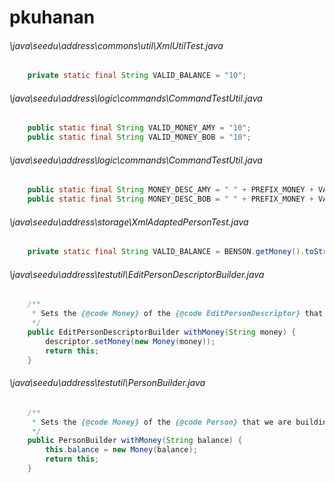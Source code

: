 # pkuhanan
###### \java\seedu\address\commons\util\XmlUtilTest.java
``` java
    private static final String VALID_BALANCE = "10";
```
###### \java\seedu\address\logic\commands\CommandTestUtil.java
``` java
    public static final String VALID_MONEY_AMY = "10";
    public static final String VALID_MONEY_BOB = "10";
```
###### \java\seedu\address\logic\commands\CommandTestUtil.java
``` java
    public static final String MONEY_DESC_AMY = " " + PREFIX_MONEY + VALID_MONEY_AMY;
    public static final String MONEY_DESC_BOB = " " + PREFIX_MONEY + VALID_MONEY_BOB;
```
###### \java\seedu\address\storage\XmlAdaptedPersonTest.java
``` java
    private static final String VALID_BALANCE = BENSON.getMoney().toString();
```
###### \java\seedu\address\testutil\EditPersonDescriptorBuilder.java
``` java
    /**
     * Sets the {@code Money} of the {@code EditPersonDescriptor} that we are building.
     */
    public EditPersonDescriptorBuilder withMoney(String money) {
        descriptor.setMoney(new Money(money));
        return this;
    }
```
###### \java\seedu\address\testutil\PersonBuilder.java
``` java
    /**
     * Sets the {@code Money} of the {@code Person} that we are building.
     */
    public PersonBuilder withMoney(String balance) {
        this.balance = new Money(balance);
        return this;
    }
```
